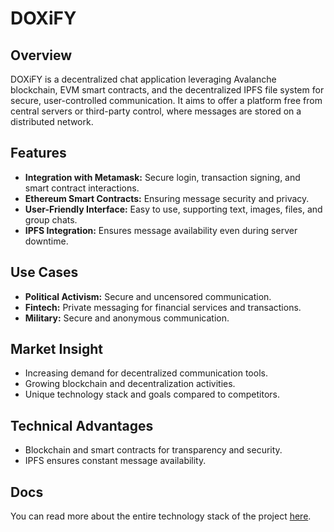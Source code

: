 # DOXiFY

## Overview
DOXiFY is a decentralized chat application leveraging Avalanche blockchain, EVM smart contracts, and the decentralized IPFS file system for secure, user-controlled communication. It aims to offer a platform free from central servers or third-party control, where messages are stored on a distributed network.

## Features
- **Integration with Metamask:** Secure login, transaction signing, and smart contract interactions.
- **Ethereum Smart Contracts:** Ensuring message security and privacy.
- **User-Friendly Interface:** Easy to use, supporting text, images, files, and group chats.
- **IPFS Integration:** Ensures message availability even during server downtime.

## Use Cases
- **Political Activism:** Secure and uncensored communication.
- **Fintech:** Private messaging for financial services and transactions.
- **Military:** Secure and anonymous communication.

## Market Insight
- Increasing demand for decentralized communication tools.
- Growing blockchain and decentralization activities.
- Unique technology stack and goals compared to competitors.

## Technical Advantages
- Blockchain and smart contracts for transparency and security.
- IPFS ensures constant message availability.

## Docs
You can read more about the entire technology stack of the project [here](https://docs.google.com/document/d/1YnLc-RlPQ3z42FYo6ih1Th8bM8H4dJkrT9XlSRXC_-s/edit?usp=drive_link).
